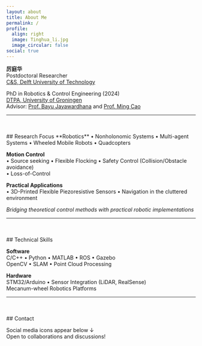 ```yaml
---
layout: about
title: About Me
permalink: /
profile:
  align: right
  image: Tinghua_li.jpg
  image_circular: false
social: true
---
```


**厉庭华**  
Postdoctoral Researcher  
[C&S, Delft University of Technology](https://www.tudelft.nl/lr/organisatie/afdelingen/control-and-operations/control-and-simulation)

PhD in Robotics & Control Engineering (2024)  
[DTPA, University of Groningen](https://www.rug.nl/research/discrete-technology-production-automation/?lang=en)  
Advisor: [Prof. Bayu Jayawardhana](https://www.rug.nl/staff/b.jayawardhana) and [Prof. Ming Cao](https://www.rug.nl/staff/m.cao/)

---

<br>
<br>
## Research Focus
**Robotics**
• Nonholonomic Systems
• Multi-agent Systems
• Wheeled Mobile Robots
• Quadcopters

**Motion Control**  
• Source seeking 
• Flexible Flocking 
• Safety Control (Collision/Obstacle avoidance)  
• Loss-of-Control

**Practical Applications**  
• 3D-Printed Flexible Piezoresistive Sensors 
• Navigation in the cluttered environment

*Bridging theoretical control methods with practical robotic implementations*

---

<br>
<br>
## Technical Skills

**Software**  
C/C++ •  Python •  MATLAB •  ROS •  Gazebo  
OpenCV •  SLAM •  Point Cloud Processing  

**Hardware**  
STM32/Arduino •  Sensor Integration (LiDAR, RealSense)  
Mecanum-wheel Robotics Platforms  

---

<br>
<br>
## Contact

Social media icons appear below ↓  
Open to collaborations and discussions!